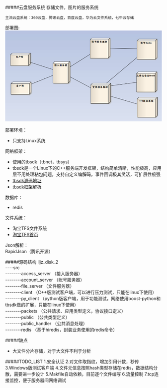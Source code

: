 #####云盘服务系统
    存储文件，图片的服务系统
    
    主流云盘系统：360云盘，腾讯云盘，百度云盘，华为云文件系统，七牛云存储

部署图:<br/>
![部署图](./deployment.jpg)

部署环境：<br/>
* 只支持Linux系统

网络框架：<br/>
* 使用的tbsdk（tbnet，tbsys）
* tbsdk是一个Linux下的C++服务端开发框架，结构简单清晰，性能极高，应用层不用处理粘包问题，支持自定义编解码，事件回调极其灵活，可扩展性极强
* [tbsdk源码地址](http://code.taobao.org/p/tb-common-utils/src/trunk/tbnet/)
* [tbsdk框架解析](http://blog.chinaunix.net/uid-20196318-id-3142050.html)

数据库：
* redis

文件系统：
* 淘宝TFS文件系统
* [淘宝TFS首页](http://tfs.taobao.org/)

Json解析：<br/>
  RapidJson（腾讯开源）
  

#####源码结构
lljz_disk_2<br/>
----src<br/>
--------access_server   （接入服务器）<br/>
--------account_server  （账号服务器）<br/>
--------file_server     （文件服务器） <br/>
--------client          （C++版测试客户端，可以进行压力测试，只能在linux下使用） <br/>
--------py_client       （python版客户端，用于功能测试，网络使用boost-python和tbsdk做的扩展，只能在linux下使用）<br/>
--------packets         （公共请求、应用类型定义，协议接口定义）<br/>
--------public          （公共类型定义）<br/>
--------public_handler  （公共消息处理）<br/>
--------redis           （基于hiredis，封装业务使用的redis命令）<br/>

#####缺点
* 大文件分片存储，对于大文件不利于分析

#####TODO_LIST
    1.安全认证
    2.对文件取指纹，增加引用计数，秒传
    3.Windows版测试客户端
    4.文件元信息按照hash类型存储在redis，数据结构分散，需要进一步设计
    5.Makfile自动依赖，目前逐个文件编写
    6.流量控制
    7.tcp连接监控，便于服务器间网络调试


